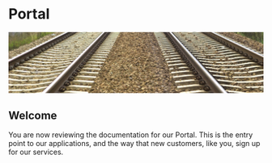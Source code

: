 Portal
===============
![Welcome](images/welcome.jpg)

Welcome
---------------

You are now reviewing the documentation for our Portal. This is the entry point to our applications, and the way that new customers, like you, sign up for our services.